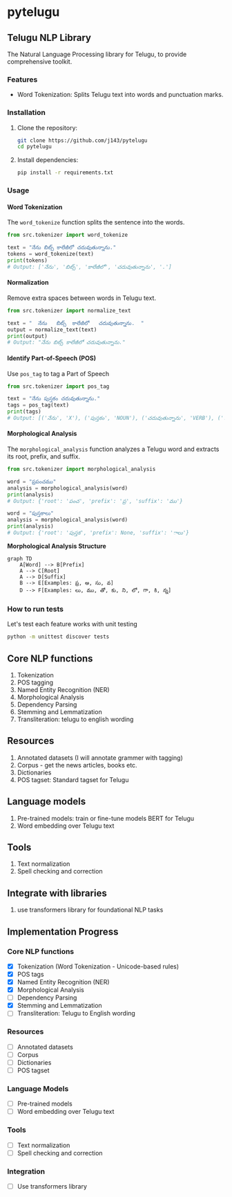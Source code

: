 # pytelugu

## Telugu NLP Library

The Natural Language Processing library for Telugu, to provide comprehensive toolkit.

### Features

- Word Tokenization: Splits Telugu text into words and punctuation marks.

### Installation
1. Clone the repository:
   ```bash
   git clone https://github.com/j143/pytelugu
   cd pytelugu
   ```
2. Install dependencies:
   ```bash
   pip install -r requirements.txt
   ```

### Usage

#### Word Tokenization

The `word_tokenize` function splits the sentence into the words.

```python
from src.tokenizer import word_tokenize

text = "నేను బిట్స్ కాలేజీలో చదువుతున్నాను."
tokens = word_tokenize(text)
print(tokens)
# Output: ['నేను', 'బిట్స్', 'కాలేజీలో', 'చదువుతున్నాను', '.']
```

#### Normalization

Remove extra spaces between words in Telugu text.

```python
from src.tokenizer import normalize_text

text = "  నేను   బిట్స్  కాలేజీలో   చదువుతున్నాను.  "
output = normalize_text(text)
print(output)
# Output: "నేను బిట్స్ కాలేజీలో చదువుతున్నాను."
```

#### Identify Part-of-Speech (POS)

Use  `pos_tag` to tag a Part of Speech

```python
from src.tokenizer import pos_tag

text = "నేను పుస్తకం చదువుతున్నాను."
tags = pos_tag(text)
print(tags)
# Output: [('నేను', 'X'), ('పుస్తకం', 'NOUN'), ('చదువుతున్నాను', 'VERB'), ('.', 'PUNCT')]
```

#### Morphological Analysis

The `morphological_analysis` function analyzes a Telugu word and extracts its root, prefix, and suffix.

```python
from src.tokenizer import morphological_analysis

word = "ప్రపంచము"
analysis = morphological_analysis(word)
print(analysis)
# Output: {'root': 'పంచ', 'prefix': 'ప్ర', 'suffix': 'ము'}

word = "పుస్తకాలు"
analysis = morphological_analysis(word)
print(analysis)
# Output: {'root': 'పుస్తక', 'prefix': None, 'suffix': 'ాలు'}
```

**Morphological Analysis Structure**

```mermaid
graph TD
    A[Word] --> B[Prefix]
    A --> C[Root]
    A --> D[Suffix]
    B --> E[Examples: ప్ర, అ, సు, వ]
    D --> F[Examples: లు, ము, తో, కు, ని, లో, గా, కి, న్న]
```



### How to run tests

Let's test each feature works with unit testing

```bash
python -m unittest discover tests
```

## Core NLP functions

1. Tokenization
2. POS tagging
3. Named Entity Recognition (NER)
4. Morphological Analysis
5. Dependency Parsing
6. Stemming and Lemmatization
7. Transliteration: telugu to english wording

## Resources

1. Annotated datasets (I will annotate grammer with tagging)
2. Corpus - get the news articles, books etc.
3. Dictionaries
4. POS tagset: Standard tagset for Telugu

## Language models

1. Pre-trained models: train or fine-tune models BERT for Telugu
2. Word embedding over Telugu text

## Tools

1. Text normalization
2. Spell checking and correction

## Integrate with libraries

1. use transformers library for foundational NLP tasks

## Implementation Progress

### Core NLP functions

- [x] Tokenization (Word Tokenization - Unicode-based rules)
- [x] POS tags
- [x] Named Entity Recognition (NER)
- [x] Morphological Analysis
- [ ] Dependency Parsing
- [x] Stemming and Lemmatization
- [ ] Transliteration: Telugu to English wording

### Resources

- [ ] Annotated datasets
- [ ] Corpus
- [ ] Dictionaries
- [ ] POS tagset

### Language Models

- [ ] Pre-trained models
- [ ] Word embedding over Telugu text

### Tools

- [ ] Text normalization
- [ ] Spell checking and correction

### Integration

- [ ] Use transformers library


